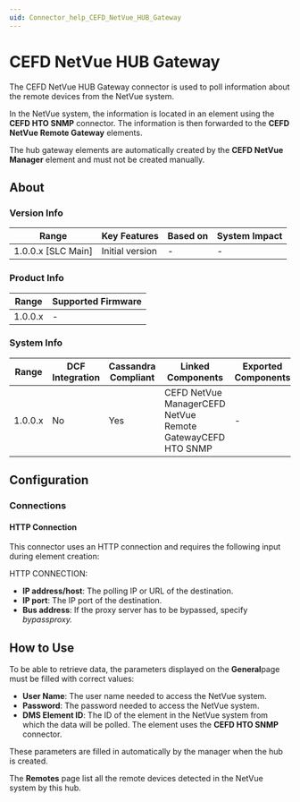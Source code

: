 ```yaml
---
uid: Connector_help_CEFD_NetVue_HUB_Gateway
---
```


# CEFD NetVue HUB Gateway

The CEFD NetVue HUB Gateway connector is used to poll information about the remote devices from the NetVue system.

In the NetVue system, the information is located in an element using the **CEFD HTO SNMP** connector. The information is then forwarded to the **CEFD NetVue Remote Gateway** elements.

The hub gateway elements are automatically created by the **CEFD NetVue Manager** element and must not be created manually.

## About

### Version Info

| **Range**            | **Key Features** | **Based on** | **System Impact** |
|----------------------|------------------|--------------|-------------------|
| 1.0.0.x \[SLC Main\] | Initial version  | \-           | \-                |

### Product Info

| **Range** | **Supported Firmware** |
|-----------|------------------------|
| 1.0.0.x   | \-                     |

### System Info

| **Range** | **DCF Integration** | **Cassandra Compliant** | **Linked Components**                                      | **Exported Components** |
|-----------|---------------------|-------------------------|------------------------------------------------------------|-------------------------|
| 1.0.0.x   | No                  | Yes                     | CEFD NetVue ManagerCEFD NetVue Remote GatewayCEFD HTO SNMP | \-                      |

## Configuration

### Connections

#### HTTP Connection

This connector uses an HTTP connection and requires the following input during element creation:

HTTP CONNECTION:

- **IP address/host**: The polling IP or URL of the destination.
- **IP port**: The IP port of the destination.
- **Bus address**: If the proxy server has to be bypassed, specify *bypassproxy.*

## How to Use

To be able to retrieve data, the parameters displayed on the **General**page must be filled with correct values:

- **User Name**: The user name needed to access the NetVue system.
- **Password**: The password needed to access the NetVue system.
- **DMS Element ID**: The ID of the element in the NetVue system from which the data will be polled. The element uses the **CEFD HTO SNMP** connector.

These parameters are filled in automatically by the manager when the hub is created.

The **Remotes** page list all the remote devices detected in the NetVue system by this hub.
